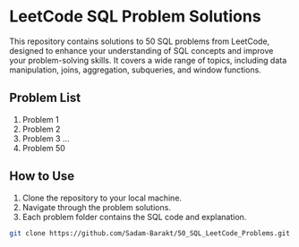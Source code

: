# LeetCode SQL Problem Solutions

This repository contains solutions to 50 SQL problems from LeetCode, designed to enhance your understanding of SQL concepts and improve your problem-solving skills. It covers a wide range of topics, including data manipulation, joins, aggregation, subqueries, and window functions.

## Problem List
1. Problem 1
2. Problem 2
3. Problem 3
...
50. Problem 50

## How to Use
1. Clone the repository to your local machine.
2. Navigate through the problem solutions.
3. Each problem folder contains the SQL code and explanation.

```bash
git clone https://github.com/Sadam-Barakt/50_SQL_LeetCode_Problems.git
